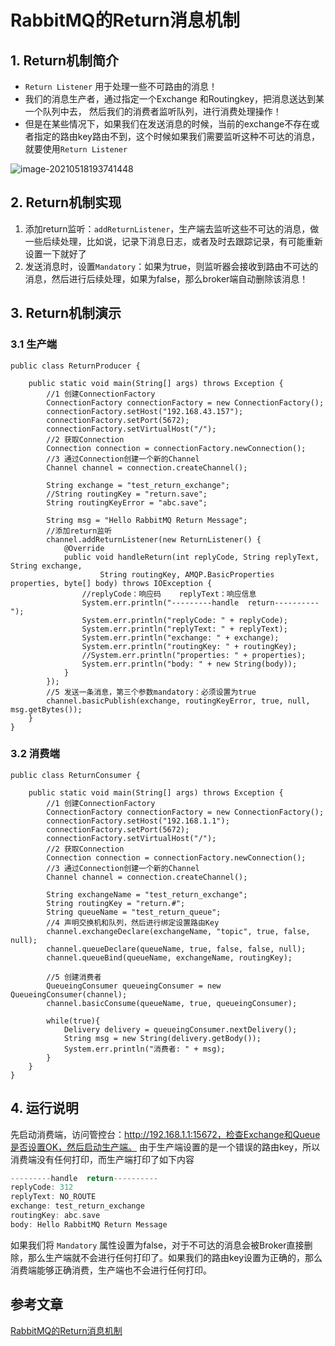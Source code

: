 # RabbitMQ的Return消息机制

## 1. Return机制简介

- `Return Listener` 用于处理一些不可路由的消息！
- 我们的消息生产者，通过指定一个Exchange 和Routingkey，把消息送达到某一个队列中去， 然后我们的消费者监听队列，进行消费处理操作！
- 但是在某些情况下，如果我们在发送消息的时候，当前的exchange不存在或者指定的路由key路由不到，这个时候如果我们需要监听这种不可达的消息，就要使用`Return Listener`

![image-20210518193741448](https://zszblog.oss-cn-beijing.aliyuncs.com/zszblog/blogimage-master/image-20210518193741448.png)

## 2. Return机制实现

1. 添加return监听：`addReturnListener`，生产端去监听这些不可达的消息，做一些后续处理，比如说，记录下消息日志，或者及时去跟踪记录，有可能重新设置一下就好了
2. 发送消息时，设置`Mandatory`：如果为true，则监听器会接收到路由不可达的消息，然后进行后续处理，如果为false，那么broker端自动删除该消息！

## 3. Return机制演示

### 3.1 生产端



```tsx
public class ReturnProducer {

    public static void main(String[] args) throws Exception {
        //1 创建ConnectionFactory
        ConnectionFactory connectionFactory = new ConnectionFactory();
        connectionFactory.setHost("192.168.43.157");
        connectionFactory.setPort(5672);
        connectionFactory.setVirtualHost("/");
        //2 获取Connection
        Connection connection = connectionFactory.newConnection();
        //3 通过Connection创建一个新的Channel
        Channel channel = connection.createChannel();
        
        String exchange = "test_return_exchange";
        //String routingKey = "return.save";
        String routingKeyError = "abc.save";
        
        String msg = "Hello RabbitMQ Return Message";
        //添加return监听
        channel.addReturnListener(new ReturnListener() {
            @Override
            public void handleReturn(int replyCode, String replyText, String exchange,
                    String routingKey, AMQP.BasicProperties properties, byte[] body) throws IOException {
                //replyCode：响应码    replyText：响应信息
                System.err.println("---------handle  return----------");
                System.err.println("replyCode: " + replyCode);
                System.err.println("replyText: " + replyText);
                System.err.println("exchange: " + exchange);
                System.err.println("routingKey: " + routingKey);
                //System.err.println("properties: " + properties);
                System.err.println("body: " + new String(body));
            }
        });
        //5 发送一条消息，第三个参数mandatory：必须设置为true
        channel.basicPublish(exchange, routingKeyError, true, null, msg.getBytes());
    }
}
```

### 3.2 消费端

```tsx
public class ReturnConsumer {
    
    public static void main(String[] args) throws Exception {
        //1 创建ConnectionFactory
        ConnectionFactory connectionFactory = new ConnectionFactory();
        connectionFactory.setHost("192.168.1.1");
        connectionFactory.setPort(5672);
        connectionFactory.setVirtualHost("/");
        //2 获取Connection
        Connection connection = connectionFactory.newConnection();
        //3 通过Connection创建一个新的Channel
        Channel channel = connection.createChannel();
        
        String exchangeName = "test_return_exchange";
        String routingKey = "return.#";
        String queueName = "test_return_queue";
        //4 声明交换机和队列，然后进行绑定设置路由Key
        channel.exchangeDeclare(exchangeName, "topic", true, false, null);
        channel.queueDeclare(queueName, true, false, false, null);
        channel.queueBind(queueName, exchangeName, routingKey);
        
        //5 创建消费者 
        QueueingConsumer queueingConsumer = new QueueingConsumer(channel);
        channel.basicConsume(queueName, true, queueingConsumer);
        
        while(true){
            Delivery delivery = queueingConsumer.nextDelivery();
            String msg = new String(delivery.getBody());
            System.err.println("消费者: " + msg);
        }
    }
}
```

## 4. 运行说明

先启动消费端，访问管控台：http://192.168.1.1:15672，检查Exchange和Queue是否设置OK，然后启动生产端。
 由于生产端设置的是一个错误的路由key，所以消费端没有任何打印，而生产端打印了如下内容



```kotlin
---------handle  return----------
replyCode: 312
replyText: NO_ROUTE
exchange: test_return_exchange
routingKey: abc.save
body: Hello RabbitMQ Return Message
```

如果我们将 `Mandatory` 属性设置为false，对于不可达的消息会被Broker直接删除，那么生产端就不会进行任何打印了。如果我们的路由key设置为正确的，那么消费端能够正确消费，生产端也不会进行任何打印。

## 参考文章

[RabbitMQ的Return消息机制](https://www.jianshu.com/p/f23c784e163d)

